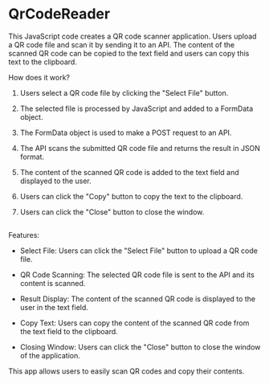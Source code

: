 # QrCodeReader

This JavaScript code creates a QR code scanner application. Users upload a QR code file and scan it by sending it to an API. The content of the scanned QR code can be copied to the text field and users can copy this text to the clipboard.

How does it work?

1. Users select a QR code file by clicking the "Select File" button.

2. The selected file is processed by JavaScript and added to a FormData object.

3. The FormData object is used to make a POST request to an API.

4. The API scans the submitted QR code file and returns the result in JSON format.

5. The content of the scanned QR code is added to the text field and displayed to the user.

6. Users can click the "Copy" button to copy the text to the clipboard.

7. Users can click the "Close" button to close the window.

##

Features:

- Select File: Users can click the "Select File" button to upload a QR code file.

- QR Code Scanning: The selected QR code file is sent to the API and its content is scanned.

- Result Display: The content of the scanned QR code is displayed to the user in the text field.

- Copy Text: Users can copy the content of the scanned QR code from the text field to the clipboard.

- Closing Window: Users can click the "Close" button to close the window of the application.

This app allows users to easily scan QR codes and copy their contents.
